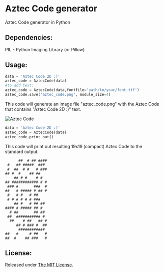 # Aztec Code generator
Aztec Code generator in Python


## Dependencies:  
PIL - Python Imaging Library (or Pillow)


## Usage:
```python
data = 'Aztec Code 2D :)'
aztec_code = AztecCode(data)
#to add text:
aztec_code = AztecCode(data,fontfile='path/to/your/font.ttf')
aztec_code.save('aztec_code.png', module_size=4)
```

This code will generate an image file "aztec_code.png" with the Aztec Code that contains "Aztec Code 2D :)" text.

![Aztec Code](https://1.bp.blogspot.com/-OZIo4dGwAM4/V7BaYoBaH2I/AAAAAAAAAwc/WBdTV6osTb4TxNf2f6v7bCfXM4EuO4OdwCLcB/s1600/aztec_code.png "Aztec Code with data")

```python
data = 'Aztec Code 2D :)'
aztec_code = AztecCode(data)
aztec_code.print_out()
```

This code will print out resulting 19x19 (compact) Aztec Code to the standard output.

```
      ##  # ## ####
 #   ## #####  ### 
 #  ##  # #   # ###
## #  #    ## ##   
    ## # #    # #  
## ############ # #
 ### #       ###  #
##   # ##### # ## #
 #   # #   # ##    
 # # # # # # ###   
    ## #   # ## ## 
#### # ##### ## #  
  # ##       ## ## 
 ##  ########### # 
  ##    # ##   ## #
     ## # ### #  ##
      ############ 
##   #     # ##   #
##  #    ## ###   #
```

## License:
Released under [The MIT License](https://github.com/delimitry/aztec_code_generator/blob/master/LICENSE).
